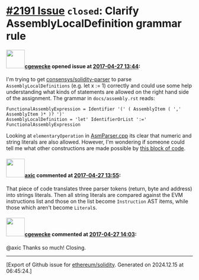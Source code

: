 # [\#2191 Issue](https://github.com/ethereum/solidity/issues/2191) `closed`: Clarify AssemblyLocalDefinition grammar rule 

#### <img src="https://avatars.githubusercontent.com/u/7332026?u=064d1b6c6b7e580f5fa5dcbc4421fd31765f9a14&v=4" width="50">[cgewecke](https://github.com/cgewecke) opened issue at [2017-04-27 13:44](https://github.com/ethereum/solidity/issues/2191):

I'm trying to get [consensys/solidity-parser](https://github.com/ConsenSys/solidity-parser) to parse `AssemblyLocalDefinitions` (e.g. let x := 1) correctly and could use some help understanding what kinds of statements are allowed on the right hand side of the assignment. The grammar in `docs/assembly.rst` reads:
```
FunctionalAssemblyExpression = Identifier '(' ( AssemblyItem ( ',' AssemblyItem )* )? ')'
AssemblyLocalDefinition = 'let' IdentifierOrList ':=' FunctionalAssemblyExpression
```
Looking at `elementaryOperation` in [AsmParser.cpp](https://github.com/ethereum/solidity/blob/develop/libsolidity/inlineasm/AsmParser.cpp##L163) its clear that numeric and string literals are also allowed. However, I'm wondering if someone could tell me what other constructions are made possible by [this block of code](https://github.com/ethereum/solidity/blob/develop/libsolidity/inlineasm/AsmParser.cpp#L174-L193). 




#### <img src="https://avatars.githubusercontent.com/u/20340?v=4" width="50">[axic](https://github.com/axic) commented at [2017-04-27 13:55](https://github.com/ethereum/solidity/issues/2191#issuecomment-297720174):

That piece of code translates three parser tokens (return, byte and address) into strings literals. Then all string literals are compared against the EVM instructions list and those on the list become `Instruction` AST items, while those which aren't become `Literal`s.

#### <img src="https://avatars.githubusercontent.com/u/7332026?u=064d1b6c6b7e580f5fa5dcbc4421fd31765f9a14&v=4" width="50">[cgewecke](https://github.com/cgewecke) commented at [2017-04-27 14:03](https://github.com/ethereum/solidity/issues/2191#issuecomment-297722564):

@axic Thanks so much! Closing.


-------------------------------------------------------------------------------



[Export of Github issue for [ethereum/solidity](https://github.com/ethereum/solidity). Generated on 2024.12.15 at 06:45:24.]
